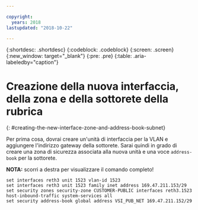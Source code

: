 ```yaml
---

copyright:
  years: 2018
lastupdated: "2018-10-22"

---
```


{:shortdesc: .shortdesc}
{:codeblock: .codeblock}
{:screen: .screen}
{:new_window: target="_blank"}
{:pre: .pre}
{:table: .aria-labeledby="caption"}

# Creazione della nuova interfaccia, della zona e della sottorete della rubrica
{: #creating-the-new-interface-zone-and-address-book-subnet}

Per prima cosa, dovrai creare un'unità di interfaccia per la VLAN e aggiungere l'indirizzo gateway della sottorete. Sarai quindi in grado di creare una zona di sicurezza associata alla nuova unità e una voce `address-book` per la sottorete.  

**NOTA:** scorri a destra per visualizzare il comando completo!

```
set interfaces reth3 unit 1523 vlan-id 1523
set interfaces reth3 unit 1523 family inet address 169.47.211.153/29
set security zones security-zone CUSTOMER-PUBLIC interfaces reth3.1523 host-inbound-traffic system-services all
set security address-book global address VSI_PUB_NET 169.47.211.152/29
```
